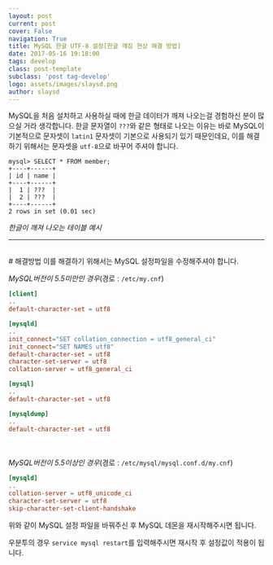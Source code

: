 ```yaml
---
layout: post
current: post
cover: False
navigation: True
title: MySQL 한글 UTF-8 설정[한글 깨짐 현상 해결 방법]
date: 2017-05-16 19:18:00
tags: develop
class: post-template
subclass: 'post tag-develop'
logo: assets/images/slaysd.png
author: slaysd
---
```

MySQL을 처음 설치하고 사용하실 때에 한글 데이터가 깨져 나오는걸 경험하신 분이 많으실 거라 생각합니다. 한글 문자열이 `???`와 같은 형태로 나오는 이유는 바로 MySQL이 기본적으로 문자셋이 `latin1` 문자셋이 기본으로 사용되기 있기 때문인데요, 이를 해결하기 위해서는 문자셋을 `utf-8`으로 바꾸어 주셔야 합니다.

```mysql
mysql> SELECT * FROM member;
+----+------+
| id | name |
+----+------+
|  1 | ???  |
|  2 | ???  |
+----+------+
2 rows in set (0.01 sec)
```
*한글이 깨져 나오는 테이블 예시*
<br/>
* * * *
<br/>
# 해결방법
이를 해결하기 위해서는 MySQL 설정파일을 수정해주셔야 합니다.

*MySQL버전이 5.5미만인 경우*(경로 : `/etc/my.cnf`)
```conf
[client]
..
default-character-set = utf8

[mysqld]
..
init_connect="SET collation_connection = utf8_general_ci"
init_connect="SET NAMES utf8"
default-character-set = utf8
character-set-server = utf8
collation-server = utf8_general_ci

[mysql]
..
default-character-set = utf8

[mysqldump]
..
default-character-set = utf8
```
<br/><br/>
*MySQL버전이 5.5이상인 경우*(경로 : `/etc/mysql/mysql.conf.d/my.cnf`)
```conf
[mysqld]
..
collation-server = utf8_unicode_ci
character-set-server = utf8
skip-character-set-client-handshake
```

위와 같이 MySQL 설정 파일을 바꿔주신 후 MySQL 데몬을 재시작해주시면 됩니다.

우분투의 경우 `service mysql restart`를 입력해주시면 재시작 후 설정값이 적용이 됩니다.